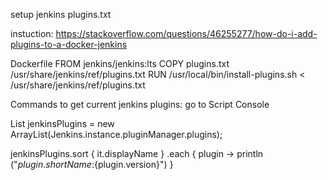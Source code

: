 setup jenkins plugins.txt

instuction: https://stackoverflow.com/questions/46255277/how-do-i-add-plugins-to-a-docker-jenkins

Dockerfile
 FROM jenkins/jenkins:lts
 COPY plugins.txt /usr/share/jenkins/ref/plugins.txt
 RUN /usr/local/bin/install-plugins.sh < /usr/share/jenkins/ref/plugins.txt

Commands to get current jenkins plugins: go to Script Console

List<String> jenkinsPlugins = new ArrayList<String>(Jenkins.instance.pluginManager.plugins);

jenkinsPlugins.sort { it.displayName }
              .each {
                plugin -> println ("${plugin.shortName}:${plugin.version}")
              } 
